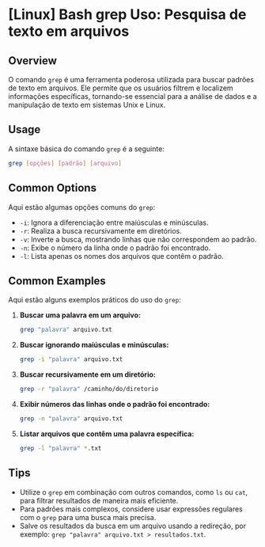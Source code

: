 # [Linux] Bash grep Uso: Pesquisa de texto em arquivos

## Overview
O comando `grep` é uma ferramenta poderosa utilizada para buscar padrões de texto em arquivos. Ele permite que os usuários filtrem e localizem informações específicas, tornando-se essencial para a análise de dados e a manipulação de texto em sistemas Unix e Linux.

## Usage
A sintaxe básica do comando `grep` é a seguinte:

```bash
grep [opções] [padrão] [arquivo]
```

## Common Options
Aqui estão algumas opções comuns do `grep`:

- `-i`: Ignora a diferenciação entre maiúsculas e minúsculas.
- `-r`: Realiza a busca recursivamente em diretórios.
- `-v`: Inverte a busca, mostrando linhas que não correspondem ao padrão.
- `-n`: Exibe o número da linha onde o padrão foi encontrado.
- `-l`: Lista apenas os nomes dos arquivos que contêm o padrão.

## Common Examples
Aqui estão alguns exemplos práticos do uso do `grep`:

1. **Buscar uma palavra em um arquivo:**
   ```bash
   grep "palavra" arquivo.txt
   ```

2. **Buscar ignorando maiúsculas e minúsculas:**
   ```bash
   grep -i "palavra" arquivo.txt
   ```

3. **Buscar recursivamente em um diretório:**
   ```bash
   grep -r "palavra" /caminho/do/diretorio
   ```

4. **Exibir números das linhas onde o padrão foi encontrado:**
   ```bash
   grep -n "palavra" arquivo.txt
   ```

5. **Listar arquivos que contêm uma palavra específica:**
   ```bash
   grep -l "palavra" *.txt
   ```

## Tips
- Utilize o `grep` em combinação com outros comandos, como `ls` ou `cat`, para filtrar resultados de maneira mais eficiente.
- Para padrões mais complexos, considere usar expressões regulares com o `grep` para uma busca mais precisa.
- Salve os resultados da busca em um arquivo usando a redireção, por exemplo: `grep "palavra" arquivo.txt > resultados.txt`.